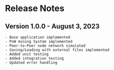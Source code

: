 # Release Notes

## Version 1.0.0 - August 3, 2023

    - Base application implemented
    - PoW mining System implemented
    - Peer-to-Peer node network simulated
    - Saving/Loading with external files implemented
    - Added unit testing
    - Added integration testing
    - Updated error handling

